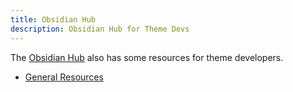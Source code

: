 ```yaml
---
title: Obsidian Hub 
description: Obsidian Hub for Theme Devs
---
```


The [Obsidian Hub](https://publish.obsidian.md/hub/00+-+Start+here) also has some resources for theme developers.

- [General Resources](https://publish.obsidian.md/hub/04+-+Guides%2C+Workflows%2C+%26+Courses/for+Theme+Designers)